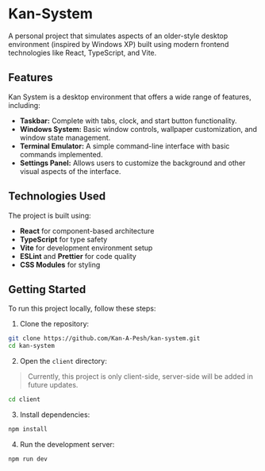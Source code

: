 # Kan-System

A personal project that simulates aspects of an older-style desktop environment (inspired by Windows XP) built using modern frontend technologies like React, TypeScript, and Vite.

## Features

Kan System is a desktop environment that offers a wide range of features, including:

- **Taskbar:** Complete with tabs, clock, and start button functionality.
- **Windows System:** Basic window controls, wallpaper customization, and window state management.
- **Terminal Emulator:** A simple command-line interface with basic commands implemented.
- **Settings Panel:** Allows users to customize the background and other visual aspects of the interface.

## Technologies Used

The project is built using:

- **React** for component-based architecture
- **TypeScript** for type safety
- **Vite** for development environment setup
- **ESLint** and **Prettier** for code quality
- **CSS Modules** for styling

## Getting Started

To run this project locally, follow these steps:

1. Clone the repository:

```bash
git clone https://github.com/Kan-A-Pesh/kan-system.git
cd kan-system
```

2. Open the `client` directory:

> Currently, this project is only client-side, server-side will be added in future updates.

```bash
cd client
```

3. Install dependencies:

```bash
npm install
```

4. Run the development server:

```bash
npm run dev
```
